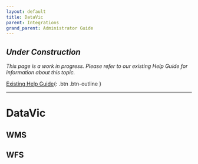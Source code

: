 ```yaml
---
layout: default
title: DataVic
parent: Integrations
grand_parent: Administrator Guide
---
```


## *Under Construction*

*This page is a work in progress. Please refer to our existing Help Guide for information about this topic.*

[Existing Help Guide](https://help.pozi.com/search?query=datavic){: .btn .btn-outline }

---

# DataVic

## WMS

## WFS
